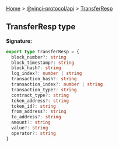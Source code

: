 [Home](./index.md) &gt; [@vinci-protocol/api](./api.md) &gt; [TransferResp](./api.transferresp.md)

## TransferResp type

<b>Signature:</b>

```typescript
export type TransferResp = {
  block_number?: string
  block_timestamp?: string
  block_hash?: string
  log_index?: number | string
  transaction_hash?: string
  transaction_index?: number | string
  transaction_type?: string
  contract_type?: string
  token_address?: string
  token_id?: string
  from_address?: string
  to_address?: string
  amount?: string
  value?: string
  operator?: string
}
```
